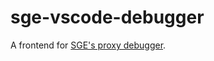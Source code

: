 # sge-vscode-debugger

A frontend for [SGE's proxy debugger](https://github.com/yodasoda1219/sge/tree/main/debugger).